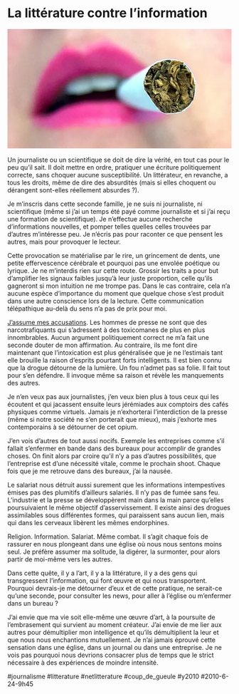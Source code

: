 # La littérature contre l’information

![](_i/218745631_d5a5d76a371.webp)

Un journaliste ou un scientifique se doit de dire la vérité, en tout cas pour le peu qu’il sait. Il doit mettre en ordre, pratiquer une écriture politiquement correcte, sans choquer aucune susceptibilité. Un littérateur, en revanche, a tous les droits, même de dire des absurdités (mais si elles choquent ou dérangent sont-elles réellement absurdes ?).

Je m’inscris dans cette seconde famille, je ne suis ni journaliste, ni scientifique (même si j’ai un temps été payé comme journaliste et si j’ai reçu une formation de scientifique). Je n’effectue aucune recherche d’informations nouvelles, et pomper telles quelles celles trouvées par d’autres m’intéresse peu. Je n’écris pas pour raconter ce que pensent les autres, mais pour provoquer le lecteur.

Cette provocation se matérialise par le rire, un grincement de dents, une petite effervescence cérébrale et pourquoi pas une envolée poétique ou lyrique. Je ne m’interdis rien sur cette route. Grossir les traits a pour but d’amplifier les signaux faibles jusqu’à leur juste proportion, celle qu’ils gagneront si mon intuition ne me trompe pas. Dans le cas contraire, cela n’a aucune espèce d’importance du moment que quelque chose s’est produit dans une autre conscience lors de la lecture. Cette communication télépathique au-delà du sens n’a pas de prix pour moi.

[J’assume mes accusations](tuons-la-presse.md). Les hommes de presse ne sont que des narcotrafiquants qui s’adressent à des toxicomanes de plus en plus innombrables. Aucun argument politiquement correct ne m’a fait une seconde douter de mon affirmation. Au contraire, ils me font dire maintenant que l’intoxication est plus généralisée que je ne l’estimais tant elle brouille la raison d’esprits pourtant forts intelligents. Il est bien connu que la drogue détourne de la lumière. Un fou n’admet pas sa folie. Il fait tout pour s’en défendre. Il invoque même sa raison et révèle les manquements des autres.

Je n’en veux pas aux journalistes, j’en veux bien plus à tous ceux qui les écoutent et qui jacassent ensuite leurs jérémiades aux comptoirs des cafés physiques comme virtuels. Jamais je n’exhorterai l’interdiction de la presse (même si notre société ne s’en porterait que mieux), mais j’exhorte mes contemporains à se détourner de cet opium.

J’en vois d’autres de tout aussi nocifs. Exemple les entreprises comme s’il fallait s’enfermer en bande dans des bureaux pour accomplir de grandes choses. On finit alors par croire qu’il n’y a pas d’autres possibilités, que l’entreprise est d’une nécessité vitale, comme le prochain shoot. Chaque fois que je me retrouve dans des bureaux, j’ai la nausée.

Le salariat nous détruit aussi surement que les informations intempestives émises pas des plumitifs d’ailleurs salariés. Il n’y pas de fumée sans feu. L’industrie et la presse se développèrent main dans la main parce qu’elles poursuivaient le même objectif d’asservissement. Il existe ainsi des drogues assimilables sous différentes formes, qui paraissent sans aucun lien, mais qui dans les cerveaux libèrent les mêmes endorphines.

Religion. Information. Salariat. Même combat. Il s’agit chaque fois de rassurer en nous plongeant dans une église où nous nous sentons moins seul. Je préfère assumer ma solitude, la digérer, la surmonter, pour alors partir de moi-même vers les autres.

Dans cette quête, il y a l’art, il y a la littérature, il y a des gens qui transgressent l’information, qui font œuvre et qui nous transportent. Pourquoi devrais-je me détourner d’eux et de cette pratique, ne serait-ce qu’une seconde, pour consulter les news, pour aller à l’église ou m’enfermer dans un bureau ?

J’ai envie que ma vie soit elle-même une œuvre d’art, à la poursuite de l’embrasement qui survient au moment créateur. J’ai envie de me lier aux autres pour démultiplier mon intelligence et qu’ils démultiplient la leur et que nous nous enchantions mutuellement. Je n’ai jamais éprouvé cette sensation dans une église, dans un journal ou dans une entreprise. Je ne vois pas pourquoi nous devrions consacrer plus de temps que le strict nécessaire à des expériences de moindre intensité.

#journalisme #litterature #netlitterature #coup_de_gueule #y2010 #2010-6-24-9h45
